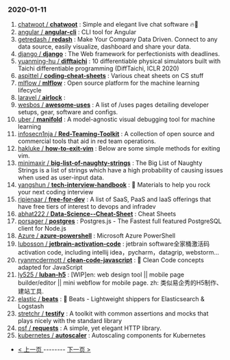 ### 2020-01-11 
1. [
        chatwoot /
**chatwoot**](https://github.com/chatwoot/chatwoot) : Simple and elegant live chat software 🔥💬
1. [
        angular /
**angular-cli**](https://github.com/angular/angular-cli) : CLI tool for Angular
1. [
        getredash /
**redash**](https://github.com/getredash/redash) : Make Your Company Data Driven. Connect to any data source, easily visualize, dashboard and share your data.
1. [
        django /
**django**](https://github.com/django/django) : The Web framework for perfectionists with deadlines.
1. [
        yuanming-hu /
**difftaichi**](https://github.com/yuanming-hu/difftaichi) : 10 differentiable physical simulators built with Taichi differentiable programming (DiffTaichi, ICLR 2020)
1. [
        aspittel /
**coding-cheat-sheets**](https://github.com/aspittel/coding-cheat-sheets) : Various cheat sheets on CS stuff
1. [
        mlflow /
**mlflow**](https://github.com/mlflow/mlflow) : Open source platform for the machine learning lifecycle
1. [
        laravel /
**airlock**](https://github.com/laravel/airlock) : 
1. [
        wesbos /
**awesome-uses**](https://github.com/wesbos/awesome-uses) : A list of /uses pages detailing developer setups, gear, software and configs.
1. [
        uber /
**manifold**](https://github.com/uber/manifold) : A model-agnostic visual debugging tool for machine learning
1. [
        infosecn1nja /
**Red-Teaming-Toolkit**](https://github.com/infosecn1nja/Red-Teaming-Toolkit) : A collection of open source and commercial tools that aid in red team operations.
1. [
        hakluke /
**how-to-exit-vim**](https://github.com/hakluke/how-to-exit-vim) : Below are some simple methods for exiting vim.
1. [
        minimaxir /
**big-list-of-naughty-strings**](https://github.com/minimaxir/big-list-of-naughty-strings) : The Big List of Naughty Strings is a list of strings which have a high probability of causing issues when used as user-input data.
1. [
        yangshun /
**tech-interview-handbook**](https://github.com/yangshun/tech-interview-handbook) : 💯 Materials to help you rock your next coding interview
1. [
        ripienaar /
**free-for-dev**](https://github.com/ripienaar/free-for-dev) : A list of SaaS, PaaS and IaaS offerings that have free tiers of interest to devops and infradev
1. [
        abhat222 /
**Data-Science--Cheat-Sheet**](https://github.com/abhat222/Data-Science--Cheat-Sheet) : Cheat Sheets
1. [
        porsager /
**postgres**](https://github.com/porsager/postgres) : Postgres.js - The Fastest full featured PostgreSQL client for Node.js
1. [
        Azure /
**azure-powershell**](https://github.com/Azure/azure-powershell) : Microsoft Azure PowerShell
1. [
        lubosson /
**jetbrain-activation-code**](https://github.com/lubosson/jetbrain-activation-code) : jetbrain software全家桶激活码activation code, including intellij idea，pycharm，datagrip, webstorm...
1. [
        ryanmcdermott /
**clean-code-javascript**](https://github.com/ryanmcdermott/clean-code-javascript) : 🛁 Clean Code concepts adapted for JavaScript
1. [
        ly525 /
**luban-h5**](https://github.com/ly525/luban-h5) : [WIP]en: web design tool || mobile page builder/editor || mini webflow for mobile page. zh: 类似易企秀的H5制作、建站工具.
1. [
        elastic /
**beats**](https://github.com/elastic/beats) : 🐠 Beats - Lightweight shippers for Elasticsearch & Logstash
1. [
        stretchr /
**testify**](https://github.com/stretchr/testify) : A toolkit with common assertions and mocks that plays nicely with the standard library
1. [
        psf /
**requests**](https://github.com/psf/requests) : A simple, yet elegant HTTP library.
1. [
        kubernetes /
**autoscaler**](https://github.com/kubernetes/autoscaler) : Autoscaling components for Kubernetes 

- [ < 上一页 ](https://github.com/able8/github-trending-daily-record/blob/master/2020-01-10.md) -------- [ 下一页 > ](https://github.com/able8/github-trending-daily-record/blob/master/2020-01-12.md)